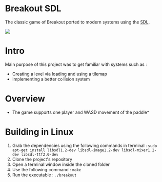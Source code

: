 # Breakout SDL
The classic game of Breakout ported to modern systems using the [SDL](https://www.libsdl.org/index.php).

<img src="https://media3.giphy.com/media/U5OubI1BQAO3n87gMk/giphy.gif">

# Intro

Main purpose of this project was to get familiar with  systems such as :

* Creating a level via loading and using a tilemap
* Implementing a better collision system

# Overview

* The game supports one player and WASD movement of the paddle*

# Building in Linux

1) Grab the dependencies using the following commands in terminal : 
`sudo apt-get install libsdl1.2-dev libsdl-image1.2-dev libsdl-mixer1.2-dev libsdl-ttf2.0-dev`
2) Clone the project's repository 
3) Open a terminal window inside the cloned folder
4) Use the following command : `make`
5) Run the executable : `./breakout`

